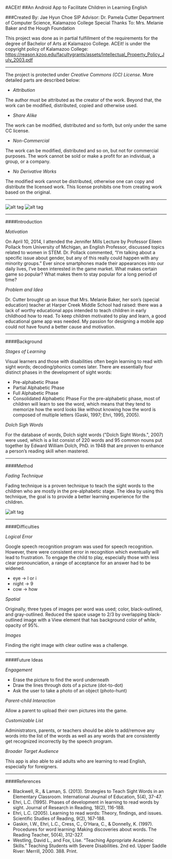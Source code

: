 #ACEit!
##An Android App to Facilitate Children in Learning English

###Created By: Jae Hyun Choe
SIP Advisor: Dr. Pamela Cutter
Department of Computer Science, Kalamazoo College
Special Thanks To: Mrs. Melanie Baker and the Hough Foundation

This project was done as in partial fulfillment of the requirements for the degree of Bachelor of Arts at Kalamazoo College.
ACEit! is under the copyright policy of Kalamazoo College: https://reason.kzoo.edu/facultygrants/assets/Intellectual_Property_Policy_July_2003.pdf

___

The project is protected under *Creative Commons (CC) License*. More detailed parts are described below:

* *Attribution*

The author must be attributed as the creator of the work. Beyond that, the work can be modified, distributed, copied and otherwise used.

* *Share Alike*

The work can be modified, distributed and so forth, but only under the same CC license.

* *Non-Commercial*

The work can be modified, distributed and so on, but not for commercial purposes. The work cannot be sold or make a profit for an individual, a group, or a company.

* *No Derivative Works*

The modified work cannot be distributed, otherwise one can copy and distribute the licensed work. This license prohibits one from creating work based on the original.

___

![alt tag](https://cloud.githubusercontent.com/assets/8836645/7611428/83ca5926-f952-11e4-8041-67324c1cca05.png)
![alt tag](https://cloud.githubusercontent.com/assets/8836645/7611432/89f8d390-f952-11e4-9e6f-871fe4fb43b7.png)

___

####Introduction

*Motivation*

On April 10, 2014, I attended the Jennifer Mills Lecture by 	Professor Eileen Pollack from University of Michigan, an English Professor, discussed topics related to women in STEM. Dr. Pollack commented, “I’m talking 	about a specific issue about gender, but any of this really could happen with any minority groups.” Ever since smartphones made their appearances into our 	daily lives, I’ve been interested in the game market. What makes certain game so popular? What makes them to stay popular for a long period of time?

*Problem and Idea*

Dr. Cutter brought up an issue that Mrs. Melanie Baker, her son’s (special education) teacher at Harper Creek Middle School had raised: there was a lack of worthy educational apps intended to teach children in early childhood how to read. To keep children motivated to play and learn, a good educational game app was needed. My passion for designing a mobile app could not have found a better cause and motivation.

___

####Background

*Stages of Learning*

Visual learners and those with disabilities often begin learning to read with sight words; decoding/phonics comes later. There are essentially four distinct phases in the development of sight words:
  * Pre-alphabetic Phase
  * Partial Alphabetic Phase
  * Full Alphabetic Phase
  * Consolidated Alphabetic Phase
For the pre-alphabetic phase, most of children will learn to see the word, which means that they tend to memorize how the word looks like without knowing how the word is composed of multiple letters (Gaski, 1997; Ehri, 1995, 2005).

*Dolch Sigh Words*

For the database of words, Dolch sight words ("Dolch Sight Words.", 2007) were used, which is a list consist of 220 words and 95 common nouns put together by Edward William Dolch, PhD. in 1948 	that are proven to enhance a person’s reading skill when mastered.

___

####Method

*Fading Technique*

Fading technique is a proven technique to teach the sight words to the children who are mostly in the pre-alphabetic stage. The idea by using this technique, the goal is to provide a better learning experience for the children.
  
![alt tag](https://cloud.githubusercontent.com/assets/8836645/7611416/785de4cc-f952-11e4-884c-ae9484b69058.png)

___

####Difficulties

*Logical Error*

Google speech recognition program was used for speech recognition. However, there were consistent error in recognition which eventually will lead to frustration. To engage the child to play, especially those with less clear pronounciation, a range of acceptance for an answer had to be widened.
  * eye -> I or i
  * night -> 9
  * cow -> how

*Spatial*

Originally, three types of images per word was used; color, black-outlined, and gray-outlined. Reduced the space usage to 2/3 by overlapping black-outlined image with a View element that has background color of white, opacity of 95%.

*Images*

Finding the right image with clear outline was a challenge.

___

####Future Ideas

*Engagement*

  * Erase the picture to find the word underneath
  * Draw the lines through dots of a picture (dot-to-dot)
  * Ask the user to take a photo of an object (photo-hunt)

*Parent-child Interaction*

Allow a parent to upload their own pictures into the game.

*Customizable List*

Administrators, parents, or teachers should be able to add/remove any words into the list of the words as well as any words that are consistently get recognized incorrectly by the speech program.

*Broader Target Audience*

This app is also able to aid adults who are learning to read English, especially for foreigners.

___

####References

 * Blackwell, R., & Laman, S. (2013). Strategies to Teach Sight Words in an Elementary Classroom. International Journal of
 Education, 5(4), 37-47.
 * Ehri, L.C. (1995). Phases of development in learning to 	read words by sight. Journal of Research in Reading, 	18(2),
 116-188.
 * Ehri, L.C. (2005). Learning to read words: Theory, findings, and issues. Scientific Studies of Reading, 	9(2), 167-188.
 * Gaskin, I.W., Ehri, L.C., Cress, C., O'Hara, C., & Donnelly, K. (1997). Procedures for word learning: Making discoveries
 about words. The Reading 	Teacher, 50(4), 312-327.
 * Westling, David L., and Fox, Lise. “Teaching Appropriate Academic Skills.” Teaching Students with Severe Disabilities. 2nd
 ed. Upper Saddle River: Merrill, 2000. 388. Print.
